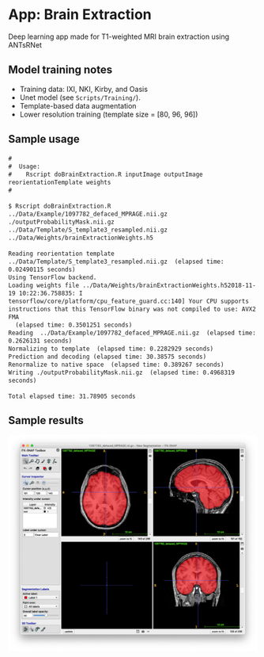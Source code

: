 # App:  Brain Extraction

Deep learning app made for T1-weighted MRI brain extraction using ANTsRNet

## Model training notes

* Training data: IXI, NKI, Kirby, and Oasis
* Unet model (see ``Scripts/Training/``).
* Template-based data augmentation
* Lower resolution training (template size = [80, 96, 96])

## Sample usage

```
#
#  Usage:
#    Rscript doBrainExtraction.R inputImage outputImage reorientationTemplate weights
#

$ Rscript doBrainExtraction.R ../Data/Example/1097782_defaced_MPRAGE.nii.gz ./outputProbabilityMask.nii.gz ../Data/Template/S_template3_resampled.nii.gz ../Data/Weights/brainExtractionWeights.h5

Reading reorientation template ../Data/Template/S_template3_resampled.nii.gz  (elapsed time: 0.02490115 seconds)
Using TensorFlow backend.
Loading weights file ../Data/Weights/brainExtractionWeights.h52018-11-19 10:22:36.758835: I tensorflow/core/platform/cpu_feature_guard.cc:140] Your CPU supports instructions that this TensorFlow binary was not compiled to use: AVX2 FMA
  (elapsed time: 0.3501251 seconds)
Reading  ../Data/Example/1097782_defaced_MPRAGE.nii.gz  (elapsed time: 0.2626131 seconds)
Normalizing to template  (elapsed time: 0.2282929 seconds)
Prediction and decoding (elapsed time: 30.38575 seconds)
Renormalize to native space  (elapsed time: 0.389267 seconds)
Writing ./outputProbabilityMask.nii.gz  (elapsed time: 0.4968319 seconds)

Total elapsed time: 31.78905 seconds
```

## Sample results

![Brain extraction results](Documentation/Images/resultsBrainExtraction.png)
